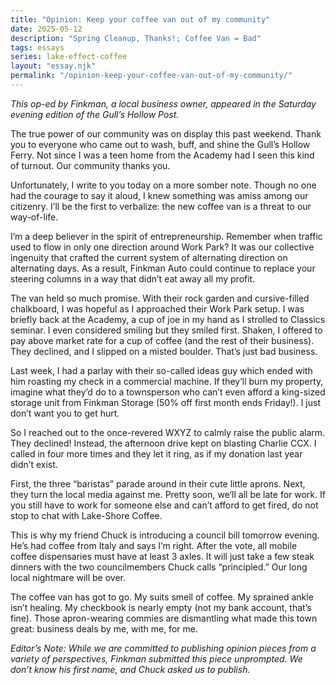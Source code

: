 ```yaml
---
title: "Opinion: Keep your coffee van out of my community"
date: 2025-05-12
description: "Spring Cleanup, Thanks!; Coffee Van = Bad"
tags: essays
series: lake-effect-coffee
layout: "essay.njk"
permalink: "/opinion-keep-your-coffee-van-out-of-my-community/"
---
```


_This op-ed by Finkman, a local business owner, appeared in the Saturday evening edition of the Gull’s Hollow Post._

The true power of our community was on display this past weekend. Thank you to everyone who came out to wash, buff, and shine the Gull’s Hollow Ferry. Not since I was a teen home from the Academy had I seen this kind of turnout. Our community thanks you.

Unfortunately, I write to you today on a more somber note. Though no one had the courage to say it aloud, I knew something was amiss among our citizenry. I’ll be the first to verbalize: the new coffee van is a threat to our way-of-life.

I’m a deep believer in the spirit of entrepreneurship. Remember when traffic used to flow in only one direction around Work Park? It was our collective ingenuity that crafted the current system of alternating direction on alternating days. As a result, Finkman Auto could continue to replace your steering columns in a way that didn’t eat away all my profit.

The van held so much promise. With their rock garden and cursive-filled chalkboard, I was hopeful as I approached their Work Park setup. I was briefly back at the Academy, a cup of joe in my hand as I strolled to Classics seminar. I even considered smiling but they smiled first. Shaken, I offered to pay above market rate for a cup of coffee (and the rest of their business). They declined, and I slipped on a misted boulder. That’s just bad business.

Last week, I had a parlay with their so-called ideas guy which ended with him roasting my check in a commercial machine. If they’ll burn my property, imagine what they’d do to a townsperson who can’t even afford a king-sized storage unit from Finkman Storage (50% off first month ends Friday!). I just don’t want you to get hurt.

So I reached out to the once-revered WXYZ to calmly raise the public alarm. They declined! Instead, the afternoon drive kept on blasting Charlie CCX. I called in four more times and they let it ring, as if my donation last year didn’t exist.

First, the three “baristas” parade around in their cute little aprons. Next, they turn the local media against me. Pretty soon, we’ll all be late for work. If you still have to work for someone else and can’t afford to get fired, do not stop to chat with Lake-Shore Coffee.

This is why my friend Chuck is introducing a council bill tomorrow evening. He’s had coffee from Italy and says I’m right. After the vote, all mobile coffee dispensaries must have at least 3 axles. It will just take a few steak dinners with the two councilmembers Chuck calls “principled.” Our long local nightmare will be over.

The coffee van has got to go. My suits smell of coffee. My sprained ankle isn’t healing. My checkbook is nearly empty (not my bank account, that’s fine). Those apron-wearing commies are dismantling what made this town great: business deals by me, with me, for me.

_Editor’s Note: While we are committed to publishing opinion pieces from a variety of perspectives, Finkman submitted this piece unprompted. We don’t know his first name, and Chuck asked us to publish._

